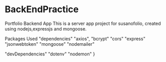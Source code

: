 # BackEndPractice
Portfolio Backend App
This is a server app project for susanofolio, created using nodejs,expressjs and mongoose.

Packages Used
"dependencies"
 "axios",
 "bcrypt"
 "cors"
 "express"
 "jsonwebtoken"
 "mongoose"
 "nodemailer"
 
 "devDependencies"
    "dotenv"
    "nodemon"
  }
